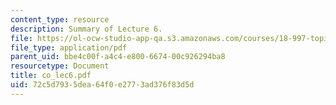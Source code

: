 ```yaml
---
content_type: resource
description: Summary of Lecture 6.
file: https://ol-ocw-studio-app-qa.s3.amazonaws.com/courses/18-997-topics-in-combinatorial-optimization-spring-2004/72c5d7935dea64f0e2773ad376f83d5d_co_lec6.pdf
file_type: application/pdf
parent_uid: bbe4c00f-a4c4-e800-6674-00c926294ba8
resourcetype: Document
title: co_lec6.pdf
uid: 72c5d793-5dea-64f0-e277-3ad376f83d5d
---
```

